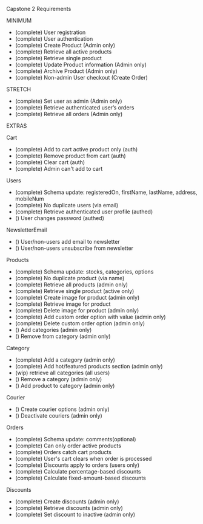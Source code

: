 Capstone 2 Requirements

MINIMUM

- (complete) User registration
- (complete) User authentication
- (complete) Create Product (Admin only)
- (complete) Retrieve all active products
- (complete) Retrieve single product
- (complete) Update Product information (Admin only)
- (complete) Archive Product (Admin only)
- (complete) Non-admin User checkout (Create Order)

STRETCH

- (complete) Set user as admin (Admin only)
- (complete) Retrieve authenticated user’s orders
- (complete) Retrieve all orders (Admin only)

EXTRAS

Cart

- (complete) Add to cart active product only (auth)
- (complete) Remove product from cart (auth)
- (complete) Clear cart (auth)
- (complete) Admin can't add to cart

Users

- (complete) Schema update: registeredOn, firstName, lastName, address, mobileNum
- (complete) No duplicate users (via email)
- (complete) Retrieve authenticated user profile (authed)
- () User changes password (authed)

NewsletterEmail

- () User/non-users add email to newsletter
- () User/non-users unsubscribe from newsletter

Products

- (complete) Schema update: stocks, categories, options
- (complete) No duplicate product (via name)
- (complete) Retrieve all products (admin only)
- (complete) Retrieve single product (active only)
- (complete) Create image for product (admin only)
- (complete) Retrieve image for product
- (complete) Delete image for product (admin only)
- (complete) Add custom order option with value (admin only)
- (complete) Delete custom order option (admin only)
- () Add categories (admin only)
- () Remove from category (admin only)

Category

- (complete) Add a category (admin only)
- (complete) Add hot/featured products section (admin only)
- (wip) retrieve all categories (all users)
- () Remove a category (admin only)
- () Add product to category (admin only)

Courier

- () Create courier options (admin only)
- () Deactivate couriers (admin only)

Orders

- (complete) Schema update: comments(optional)
- (complete) Can only order active products
- (complete) Orders catch cart products
- (complete) User's cart clears when order is processed
- (complete) Discounts apply to orders (users only)
- (complete) Calculate percentage-based discounts
- (complete) Calculate fixed-amount-based discounts

Discounts

- (complete) Create discounts (admin only)
- (complete) Retrieve discounts (admin only)
- (complete) Set discount to inactive (admin only)
